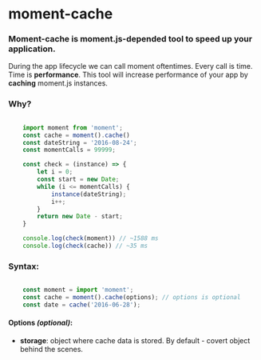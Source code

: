 # moment-cache

### Moment-cache is moment.js-depended tool to speed up your application.

During the app lifecycle we can call moment oftentimes. Every call is time. Time is **performance**. This tool will increase performance of your app by **caching** moment.js instances.

### Why?

```javascript

	import moment from 'moment';
	const cache = moment().cache()
	const dateString = '2016-08-24';
	const momentCalls = 99999;

	const check = (instance) => {
		let i = 0;
		const start = new Date;
		while (i <= momentCalls) {
			instance(dateString);
			i++;
		}
		return new Date - start;
	}

	console.log(check(moment)) // ~1588 ms
	console.log(check(cache)) // ~35 ms

```

### Syntax: 

```javascript

	const moment = import 'moment';
	const cache = moment().cache(options); // options is optional
	const date = cache('2016-06-28');

```
	
#### Options *(optional)*:

 * **storage**: object where cache data is stored. By default - covert object behind the scenes.
  


